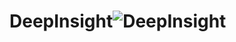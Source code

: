 # DeepInsight![DeepInsight](https://github.com/TiAmoTYX/DeepInsight/assets/63353886/35bdfb36-2707-4e43-8b62-582e94750d3c)
